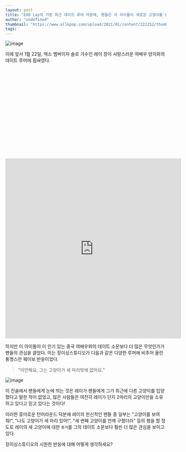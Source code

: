 ```yaml
---
layout: post
title: "EXO Lay의 가장 최근 데이트 루머 덕분에, 팬들은 이 아이돌이 새로운 고양이를 입양했을 가능성이 있다는 것을 알게 된다."
author: "undefined"
thumbnail: "https://www.allkpop.com/upload/2021/01/content/222252/thumb/1611373978-20210122-lay.jpeg"
tags: 
---
```



![image](https://www.allkpop.com/upload/2021/01/content/222252/1611373978-20210122-lay.jpeg)

이에 앞서 1월 22일, 엑소 멤버이자 솔로 가수인 레이 장이 사랑스러운 여배우 양지와의 데이트 루머에 휩싸였다.


<div class="video_wrapper" style="padding-top: 56.25%;">
    <iframe id="twitter-widget-0" scrolling="no" frameborder="0" allowtransparency="true" allowfullscreen="true" class="" style="position: static; visibility: visible; width: 550px; height: 565px; display: block; flex-grow: 1;" title="Twitter Tweet" src="https://platform.twitter.com/embed/index.html?creatorScreenName=allkpop&amp;dnt=false&amp;embedId=twitter-widget-0&amp;frame=false&amp;hideCard=false&amp;hideThread=false&amp;id=1352722958297530375&amp;lang=en&amp;origin=https%3A%2F%2Fwww.allkpop.com%2Farticle%2F2021%2F01%2Fthanks-to-exo-lays-most-recent-dating-rumors-fans-find-out-that-the-idol-has-possibly-adopted-a-new-cat&amp;siteScreenName=allkpop&amp;theme=light&amp;widgetsVersion=ed20a2b%3A1601588405575&amp;width=550px" data-tweet-id="1352722958297530375"></iframe>
</div>


하지만 이 아이돌이 이 인기 있는 중국 여배우와의 데이트 소문보다 더 많은 무엇인가가 팬들의 관심을 끌었다. 이는 장이싱스튜디오가 다음과 같은 다양한 루머에 비추어 올린 퉁명스런 웨이보 반응이었다.

> "미안해요, 그는 고양이가 세 마리밖에 없어요."

![image](https://www.allkpop.com/upload/2021/01/content/222253/1611373992-eswbuguxaaiglia.jpeg)

이 진술에서 팬들에게 눈에 띄는 것은 레이가 팬들에게 그가 최근에 다른 고양이를 입양했다고 말한 적이 없었고, 많은 사람들은 여전히 레이가 단지 2마리의 고양이만을 소유하고 있다고 믿고 있다는 것이다!

이러한 흥미로운 턴어라운드 덕분에 레이의 헌신적인 팬들 중 일부는 "고양이를 보여줘!", "나도 고양이가 세 마리 있어!", "세 번째 고양이를 언제 구했더라" 등의 평을 할 정도로 레이의 새 고양이에 대한 `증거`를 그의 데이트 소문보다 훨씬 더 많은 관심을 보이고 있다.

장이싱스튜디오의 시원한 반응에 대해 어떻게 생각하세요?